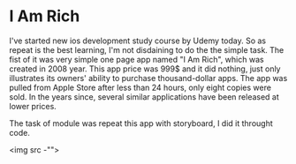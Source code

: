
# I Am Rich

I've started new ios development study course by Udemy today. So as repeat is the best learning, I'm not disdaining to do the the simple task. The fist of it was very simple one page app named "I Am Rich", which was created in 2008 year. This app price was 999$ and it did nothing, just only illustrates its owners' ability to purchase thousand-dollar apps. The app was pulled from Apple Store after less than 24 hours, only eight copies were sold. In the years since, several similar applications have been released at lower prices. 

The task of module was repeat this app with storyboard, I did it throught code.

<img src -"">
